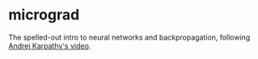 # micrograd

The spelled-out intro to neural networks and backpropagation, following
[Andrej Karpathy's video](https://www.youtube.com/watch?v=VMj-3S1tku0).
